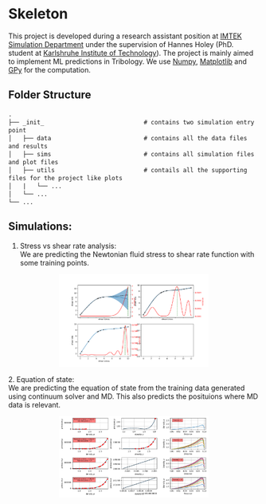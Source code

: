 # Skeleton
This project is developed during a research assistant position at [IMTEK Simulation Department](https://www.imtek.uni-freiburg.de/professuren/simulation/simulation) under the supervision of Hannes Holey (PhD. student at [Karlshruhe Institute of Technology](https://www.kit.edu/kit/english/index.php)). The project is mainly aimed to implement ML predictions in Tribology. We use [Numpy](https://numpy.org/), [Matplotlib](https://matplotlib.org/) and [GPy](https://gpy.readthedocs.io/en/deploy/) for the computation. 

## Folder Structure
    .
    ├── _init_                            # contains two simulation entry point
    │   ├── data                          # contains all the data files and results   
    │   ├── sims                          # contains all simulation files and plot files
    │   ├── utils                         # contails all the supporting files for the project like plots      
    │   |   └── ...                                
    │   └── ...
    └── ...     

## Simulations:
1. Stress vs shear rate analysis:<br/>
We are predicting the Newtonian fluid stress to shear rate function with some training points. 
<p align="center">  
  <img src="/data/results/al_rbf_lin_linear.png" width="300"/>
</p>
2. Equation of state:<br/>
We are predicting the equation of state from the training data generated using continuum solver and MD. This also predicts the posituions where MD data is relevant. 
<p align="center">  
  <img src="/data/results/eos_al.png" width="300"/>
</p>
